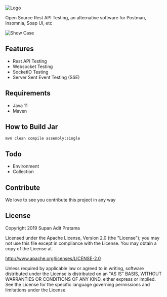 ![Logo](http://supanadit.com/wp-content/uploads/2019/12/Rest-Suite-Logo.png)

Open Source Rest API Testing, an alternative software for Postman, Insomnia, Soap UI, etc

![Show Case](http://supanadit.com/wp-content/uploads/2019/12/Screenshot_20191231_143523.png)

## Features
- Rest API Testing
- Websocket Testing
- SocketIO Testing
- Server Sent Event Testing (SSE)

## Requirements
- Java 11
- Maven

## How to Build Jar

```shell script
mvn clean compile assembly:single
```

## Todo
- Environment
- Collection

## Contribute
We love to see you contribute this project in any way

## License
Copyright 2019 Supan Adit Pratama

Licensed under the Apache License, Version 2.0 (the "License");
you may not use this file except in compliance with the License.
You may obtain a copy of the License at

 http://www.apache.org/licenses/LICENSE-2.0

Unless required by applicable law or agreed to in writing, software
distributed under the License is distributed on an "AS IS" BASIS,
WITHOUT WARRANTIES OR CONDITIONS OF ANY KIND, either express or implied.
See the License for the specific language governing permissions and
limitations under the License.
